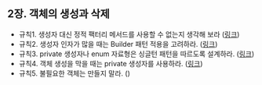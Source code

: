 ## 2장. 객체의 생성과 삭제

- 규칙1. 생성자 대신 정적 팩터리 메서드를 사용할 수 없는지 생각해 보라 ([링크](rule1.md))
- 규칙2. 생성자 인자가 많을 때는 Builder 패턴 적용을 고려하라. ([링크](rule2.md))
- 규칙3. private 생성자나 enum 자료형은 싱글턴 패턴을 따르도록 설계하라. ([링크](rule3.md))
- 규칙4. 객체 생성을 막을 때는 private 생성자를 사용하라. ([링크](rule4.md))
- 규칙5. 불필요한 객체는 만들지 말라. ([](rule5.md))
